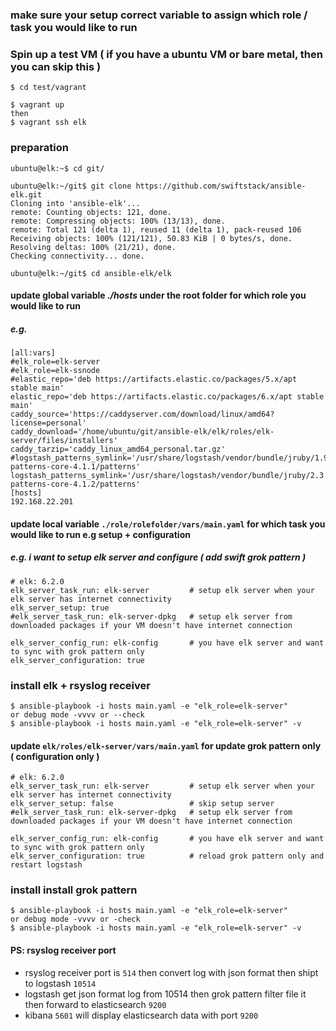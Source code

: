 ### make sure your setup correct variable to assign which role / task you would like to run

### Spin up a test VM ( if you have a ubuntu VM or bare metal, then you can skip this )
```
$ cd test/vagrant

$ vagrant up
then
$ vagrant ssh elk
```

### preparation
```
ubuntu@elk:~$ cd git/

ubuntu@elk:~/git$ git clone https://github.com/swiftstack/ansible-elk.git
Cloning into 'ansible-elk'...
remote: Counting objects: 121, done.
remote: Compressing objects: 100% (13/13), done.
remote: Total 121 (delta 1), reused 11 (delta 1), pack-reused 106
Receiving objects: 100% (121/121), 50.83 KiB | 0 bytes/s, done.
Resolving deltas: 100% (21/21), done.
Checking connectivity... done.

ubuntu@elk:~/git$ cd ansible-elk/elk
```

#### update global variable *./hosts* under the root folder for which role you would like to run
##### e.g.
```
[all:vars]
#elk_role=elk-server
#elk_role=elk-ssnode
#elastic_repo='deb https://artifacts.elastic.co/packages/5.x/apt stable main'
elastic_repo='deb https://artifacts.elastic.co/packages/6.x/apt stable main'
caddy_source='https://caddyserver.com/download/linux/amd64?license=personal'
caddy_download='/home/ubuntu/git/ansible-elk/elk/roles/elk-server/files/installers'
caddy_tarzip='caddy_linux_amd64_personal.tar.gz'
#logstash_patterns_symlink='/usr/share/logstash/vendor/bundle/jruby/1.9/gems/logstash-patterns-core-4.1.1/patterns'
logstash_patterns_symlink='/usr/share/logstash/vendor/bundle/jruby/2.3.0/gems/logstash-patterns-core-4.1.2/patterns'
[hosts]
192.168.22.201
```

#### update local variable `./role/rolefolder/vars/main.yaml` for which task you would like to run e.g setup + configuration
##### e.g. i want to setup elk server and configure ( add swift grok pattern )
```
# elk: 6.2.0
elk_server_task_run: elk-server         # setup elk server when your elk server has internet connectivity
elk_server_setup: true
#elk_server_task_run: elk-server-dpkg   # setup elk server from downloaded packages if your VM doesn't have internet connection

elk_server_config_run: elk-config       # you have elk server and want to sync with grok pattern only
elk_server_configuration: true
```

### install elk + rsyslog receiver
```
$ ansible-playbook -i hosts main.yaml -e "elk_role=elk-server"
or debug mode -vvvv or --check
$ ansible-playbook -i hosts main.yaml -e "elk_role=elk-server" -v
```

#### update `elk/roles/elk-server/vars/main.yaml` for update grok pattern only ( configuration only )
```
# elk: 6.2.0
elk_server_task_run: elk-server         # setup elk server when your elk server has internet connectivity
elk_server_setup: false                 # skip setup server
#elk_server_task_run: elk-server-dpkg   # setup elk server from downloaded packages if your VM doesn't have internet connection

elk_server_config_run: elk-config       # you have elk server and want to sync with grok pattern only
elk_server_configuration: true          # reload grok pattern only and restart logstash
```

### install install grok pattern
```
$ ansible-playbook -i hosts main.yaml -e "elk_role=elk-server"
or debug mode -vvvv or -check
$ ansible-playbook -i hosts main.yaml -e "elk_role=elk-server" -v
```

#### PS: rsyslog receiver port
 * rsyslog receiver port is `514` then convert log with json format then shipt to logstash `10514`
 * logstash get json format log from 10514 then grok pattern filter file it then forward to elasticsearch `9200`
 * kibana `5601` will display elasticsearch data with port `9200`
